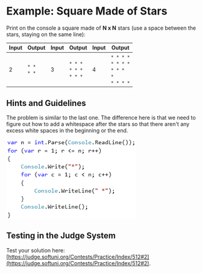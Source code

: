# Example: Square Made of Stars

Print on the console a square made of **N x N** stars (use a space between the stars, staying on the same line):

|Input|Output|Input|Output|Input|Output|
|---|---|---|---|---|---|
|2|<code>\* \*</code><br><code>\* \*</code>|3|<code>\* \* \*</code><br><code>\* \* \*</code><br><code>\* \* \*</code>|4|<code>\* \* \* \*</code><br><code>\* \* \* \*</code><br><code>\* \* \* \*</code><br><code>\* \* \* \*</code>|

## Hints and Guidelines

The problem is similar to the last one. The difference here is that we need to figure out how to add a whitespace after the stars so that there aren't any excess white spaces in the beginning or the end.

![](/assets/chapter-6-images/03.Square-01.png)

## Testing in the Judge System

Test your solution here: [https://judge.softuni.org/Contests/Practice/Index/512#2](https://judge.softuni.org/Contests/Practice/Index/512#2).
